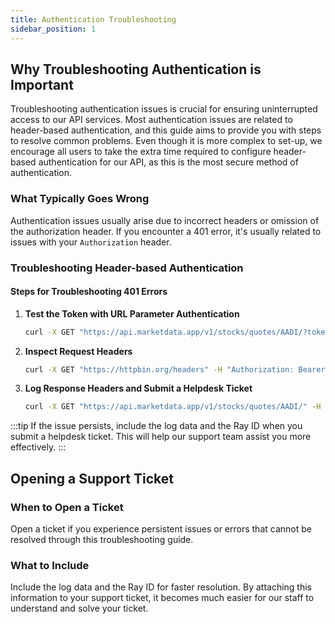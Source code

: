 ```yaml
---
title: Authentication Troubleshooting
sidebar_position: 1
---
```


## Why Troubleshooting Authentication is Important

Troubleshooting authentication issues is crucial for ensuring uninterrupted access to our API services. Most authentication issues are related to header-based authentication, and this guide aims to provide you with steps to resolve common problems. Even though it is more complex to set-up, we encourage all users to take the extra time required to configure header-based authentication for our API, as this is the most secure method of authentication.

### What Typically Goes Wrong

Authentication issues usually arise due to incorrect headers or omission of the authorization header. If you encounter a 401 error, it's usually related to issues with your `Authorization` header.

### Troubleshooting Header-based Authentication

#### Steps for Troubleshooting 401 Errors

1. **Test the Token with URL Parameter Authentication**
   
   ```bash
   curl -X GET "https://api.marketdata.app/v1/stocks/quotes/AADI/?token=YOUR_API_KEY"
   ```

2. **Inspect Request Headers**
   
   ```bash
   curl -X GET "https://httpbin.org/headers" -H "Authorization: Bearer YOUR_API_KEY"
   ```

3. **Log Response Headers and Submit a Helpdesk Ticket**
   
   ```bash
   curl -X GET "https://api.marketdata.app/v1/stocks/quotes/AADI/" -H "Authorization: Bearer YOUR_API_KEY" -i
   ```

:::tip
If the issue persists, include the log data and the Ray ID when you submit a helpdesk ticket. This will help our support team assist you more effectively.
:::

## Opening a Support Ticket

### When to Open a Ticket

Open a ticket if you experience persistent issues or errors that cannot be resolved through this troubleshooting guide.

### What to Include

Include the log data and the Ray ID for faster resolution. By attaching this information to your support ticket, it becomes much easier for our staff to understand and solve your ticket.
